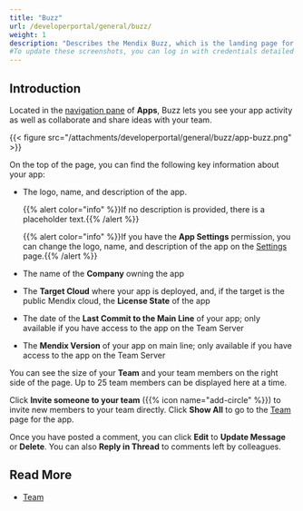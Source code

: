 ```yaml
---
title: "Buzz"
url: /developerportal/general/buzz/
weight: 1
description: "Describes the Mendix Buzz, which is the landing page for working on a Mendix app."
#To update these screenshots, you can log in with credentials detailed in How to Update Screenshots Using Team Apps.
---
```


## Introduction

Located in the [navigation pane](/developerportal/#navigation-pane) of **Apps**, Buzz lets you see your app activity as well as collaborate and share ideas with your team. 

{{< figure src="/attachments/developerportal/general/buzz/app-buzz.png" >}}

On the top of the page, you can find the following key information about your app:

* The logo, name, and description of the app.

    {{% alert color="info" %}}If no description is provided, there is a placeholder text.{{% /alert %}}

    {{% alert color="info" %}}If you have the **App Settings** permission, you can change the logo, name, and description of the app on the [Settings](/developerportal/collaborate/general-settings) page.{{% /alert %}}

* The name of the **Company** owning the app
* The **Target Cloud** where your app is deployed, and, if the target is the public Mendix cloud, the **License State** of the app
* The date of the **Last Commit to the Main Line** of your app; only available if you have access to the app on the Team Server
* The **Mendix Version** of your app on main line; only available if you have access to the app on the Team Server

You can see the size of your **Team** and your team members on the right side of the page. Up to 25 team members can be displayed here at a time.

Click **Invite someone to your team** ({{% icon name="add-circle" %}}) to invite new members to your team directly. Click **Show All** to go to the [Team](/developerportal/general/team/) page for the app.

Once you have posted a comment, you can click **Edit** to **Update Message** or **Delete**. You can also **Reply in Thread** to comments left by colleagues.

## Read More

* [Team](/developerportal/general/team/)

